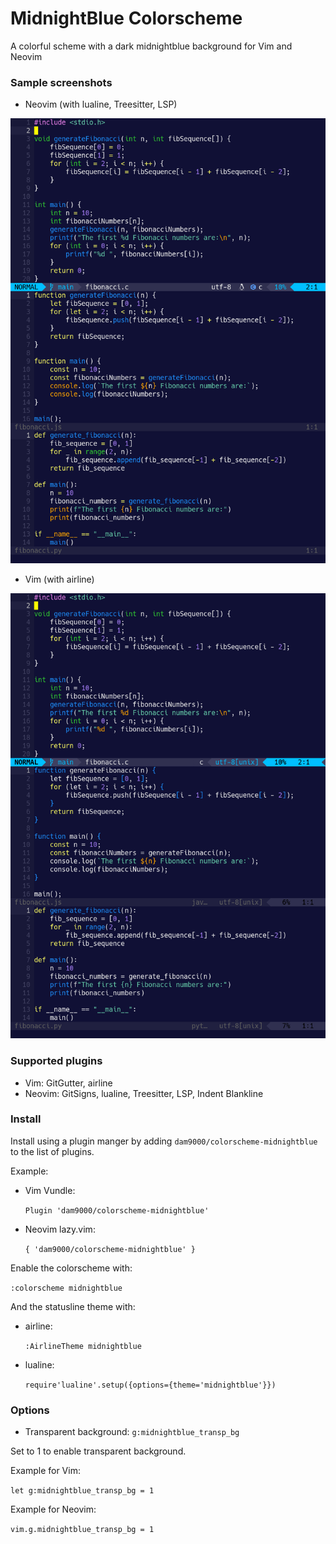 # MidnightBlue Colorscheme

A colorful scheme with a dark midnightblue background for Vim and Neovim

### Sample screenshots

- Neovim (with lualine, Treesitter, LSP)

![screenshot midnightblue neovim](images/mb-nvim14.png)

- Vim (with airline)

![screenshot midnightblue vim](images/mb-vim14.png)

### Supported plugins

- Vim: GitGutter, airline
- Neovim: GitSigns, lualine, Treesitter, LSP, Indent Blankline

### Install

Install using a plugin manger by adding
`dam9000/colorscheme-midnightblue`
to the list of plugins.

Example:

- Vim Vundle:

  `Plugin 'dam9000/colorscheme-midnightblue'`

- Neovim lazy.vim:

  `{ 'dam9000/colorscheme-midnightblue' }`

Enable the colorscheme with:

  `:colorscheme midnightblue`

And the statusline theme with:

- airline:

  `:AirlineTheme midnightblue`

- lualine:

  `require'lualine'.setup({options={theme='midnightblue'}})`

### Options

- Transparent background: `g:midnightblue_transp_bg`

Set to 1 to enable transparent background.

Example for Vim:

`let g:midnightblue_transp_bg = 1`

Example for Neovim:

`vim.g.midnightblue_transp_bg = 1`


